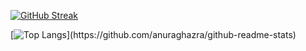 
<!---
HEI204/HEI204 is a ✨ special ✨ repository because its `README.md` (this file) appears on your GitHub profile.
You can click the Preview link to take a look at your changes.
--->


[![GitHub Streak](https://github-readme-streak-stats.herokuapp.com?user=HEI204&theme=dark-smoky&hide_border=true)](https://git.io/streak-stats)


[![Top Langs]([https://github-readme-stats.vercel.app/api/top-langs/?username=hei204&layout=compact](https://github-readme-stats.vercel.app/api/top-langs/?username=hei204&theme=tokyonight&hide_border=true&include_all_commits=true&count_private=false&layout=compact))](https://github.com/anuraghazra/github-readme-stats)
